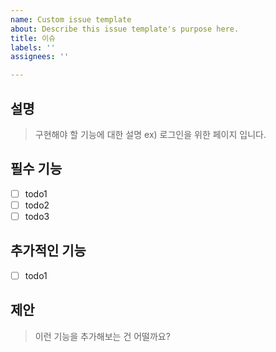 ```yaml
---
name: Custom issue template
about: Describe this issue template's purpose here.
title: 이슈
labels: ''
assignees: ''

---
```


## 설명
> 구현해야 할 기능에 대한 설명
    ex) 로그인을 위한 페이지 입니다.

## 필수 기능
- [ ] todo1
- [ ] todo2
- [ ] todo3

## 추가적인 기능
- [ ] todo1

## 제안
> 이런 기능을 추가해보는 건 어떨까요?
